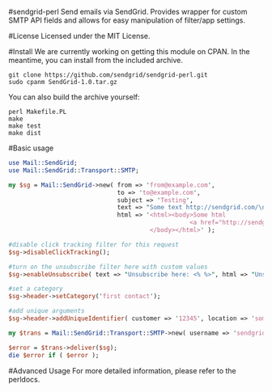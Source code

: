 #sendgrid-perl
Send emails via SendGrid. Provides wrapper for custom SMTP API fields
and allows for easy manipulation of filter/app settings.

#License
Licensed under the MIT License.

#Install
We are currently working on getting this module on CPAN. In the
meantime, you can install from the included archive.

    git clone https://github.com/sendgrid/sendgrid-perl.git
    sudo cpanm SendGrid-1.0.tar.gz

You can also build the archive yourself:
    
    perl Makefile.PL
    make
    make test
    make dist

#Basic usage
```perl
use Mail::SendGrid;
use Mail::SendGrid::Transport::SMTP;

my $sg = Mail::SendGrid->new( from => 'from@example.com',
                              to => 'to@example.com',
                              subject => 'Testing',
                              text => "Some text http://sendgrid.com/\n",
                              html => '<html><body>Some html
                                                  <a href="http://sendgrid.com">SG</a>
                                       </body></html>' );

#disable click tracking filter for this request
$sg->disableClickTracking();

#turn on the unsubscribe filter here with custom values
$sg->enableUnsubscribe( text => "Unsubscribe here: <% %>", html => "Unsubscribe <% here %>" );

#set a category
$sg->header->setCategory('first contact');

#add unique arguments
$sg->header->addUniqueIdentifier( customer => '12345', location => 'somewhere' );

my $trans = Mail::SendGrid::Transport::SMTP->new( username => 'sendgrid_username', password => 'sendgrid_password' );

$error = $trans->deliver($sg);
die $error if ( $error );
```

#Advanced Usage
For more detailed information, please refer to the perldocs.
